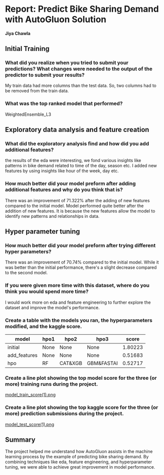 # Report: Predict Bike Sharing Demand with AutoGluon Solution
#### Jiya Chawla

## Initial Training
### What did you realize when you tried to submit your predictions? What changes were needed to the output of the predictor to submit your results?
My train data had more columns than the test data. So, two columns had to be removed from the train data.

### What was the top ranked model that performed?
WeightedEnsemble_L3

## Exploratory data analysis and feature creation
### What did the exploratory analysis find and how did you add additional features?
the results of the eda were interesting, we fond various insights like patterns in bike demand related to time of the day, season etc. I added new features by using insights like hour of the week, day etc.

### How much better did your model preform after adding additional features and why do you think that is?
There was an improvement of 71.322% after the adding of new features compared to the initial model. Model performed quite better after the addition of new features. It is because the new features allow the model to identify new patterns and relationships in data.

## Hyper parameter tuning
### How much better did your model preform after trying different hyper parameters?
There was an improvement of 70.74% compared to the initial model. While it was better than the initial performance, there's a slight decrease compared to the second model.

### If you were given more time with this dataset, where do you think you would spend more time?
I would work more on eda and feature engineering to further explore the dataset and improve the model's performance.

### Create a table with the models you ran, the hyperparameters modified, and the kaggle score.
|model|hpo1|hpo2|hpo3|score|
|--|--|--|--|--|
|initial|None|None|None|1.80223|
|add_features|None|None|None|0.51683|
|hpo|RF|CAT&XGB|GBM&FASTAI|0.52717|

### Create a line plot showing the top model score for the three (or more) training runs during the project.


[model_train_score(1).png](img/model_train_score(1).png)

### Create a line plot showing the top kaggle score for the three (or more) prediction submissions during the project.


[model_test_score(1).png](img/model_test_score(1).png)

## Summary
The project helped me understand how AutoGluon assists in the machine learning process by the example of predicting bike sharing demand. By combining techniques like eda, feature engineering, and hyperparameter tuning, we were able to achieve great improvement in model performance. 
